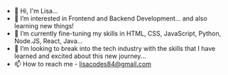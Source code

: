- 👋 Hi, I'm Lisa...
- 👀 I’m interested in Frontend and Backend Development... and also learning new things!
- 🌱 I’m currently fine-tuning my skills in HTML, CSS, JavaScript, Python, Node.JS, React, Java...
- 💞️ I’m looking to break into the tech industry with the skills that I have learned and excited about this new journey...
- 📫 How to reach me - lisacodes84@gmail.com

<!---
lisatran562/lisatran562 is a ✨ special ✨ repository because its `README.md` (this file) appears on your GitHub profile.
You can click the Preview link to take a look at your changes.
--->

